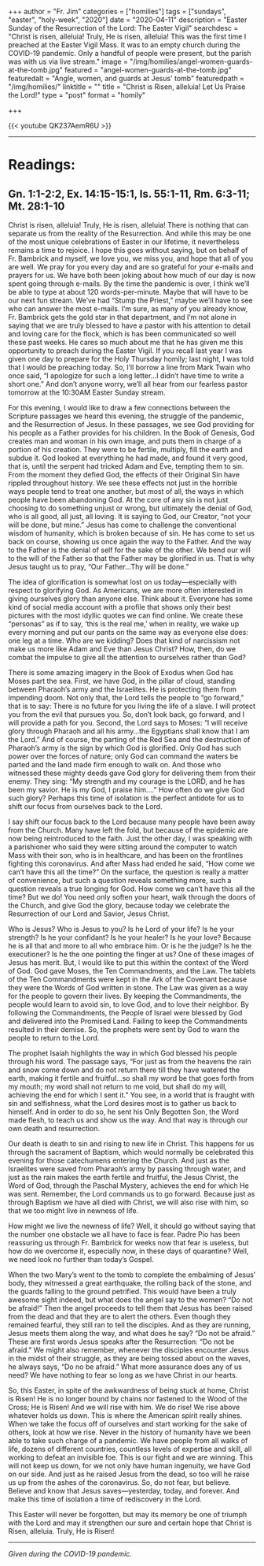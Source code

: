 +++
author = "Fr. Jim"
categories = ["homilies"]
tags = ["sundays", "easter", "holy-week", "2020"]
date = "2020-04-11"
description = "Easter Sunday of the Resurrection of the Lord: The Easter Vigil"
searchdesc = "Christ is risen, alleluia! Truly, He is risen, alleluia! This was the first time I preached at the Easter Vigil Mass. It was to an empty church during the COVID-19 pandemic. Only a handful of people were present, but the parish was with us via live stream."
image = "/img/homilies/angel-women-guards-at-the-tomb.jpg"
featured = "angel-women-guards-at-the-tomb.jpg"
featuredalt = "Angle, women, and guards at Jesus' tomb"
featuredpath = "/img/homilies/"
linktitle = ""
title = "Christ is Risen, alleluia! Let Us Praise the Lord!"
type = "post"
format = "homily"

+++

{{< youtube QK237AemR6U >}}

---

# Readings:
## Gn. 1:1-2:2, Ex. 14:15-15:1, Is. 55:1-11, Rm. 6:3-11; Mt. 28:1-10

Christ is risen, alleluia! Truly, He is risen, alleluia! There is nothing that can separate us from the reality of the Resurrection. And while this may be one of the most unique celebrations of Easter in our lifetime, it nevertheless remains a time to rejoice. I hope this goes without saying, but on behalf of Fr. Bambrick and myself, we love you, we miss you, and hope that all of you are well. We pray for you every day and are so grateful for your e-mails and prayers for us. We have both been joking about how much of our day is now spent going through e-mails. By the time the pandemic is over, I think we’ll be able to type at about 120 words-per-minute. Maybe that will have to be our next fun stream. We’ve had “Stump the Priest,” maybe we’ll have to see who can answer the most e-mails. I’m sure, as many of you already know, Fr. Bambrick gets the gold star in that department, and I’m not alone in saying that we are truly blessed to have a pastor with his attention to detail and loving care for the flock, which is has been communicated so well these past weeks. He cares so much about me that he has given me this opportunity to preach during the Easter Vigil. If you recall last year I was given one day to prepare for the Holy Thursday homily; last night, I was told that I would be preaching today. So, I’ll borrow a line from Mark Twain who once said, “I apologize for such a long letter…I didn’t have time to write a short one.” And don’t anyone worry, we’ll all hear from our fearless pastor tomorrow at the 10:30AM Easter Sunday stream.

For this evening, I would like to draw a few connections between the Scripture passages we heard this evening, the struggle of the pandemic, and the Resurrection of Jesus. In these passages, we see God providing for his people as a Father provides for his children. In the Book of Genesis, God creates man and woman in his own image, and puts them in charge of a portion of his creation. They were to be fertile, multiply, fill the earth and subdue it. God looked at everything he had made, and found it very good, that is, until the serpent had tricked Adam and Eve, tempting them to sin. From the moment they defied God, the effects of their Original Sin have rippled throughout history. We see these effects not just in the horrible ways people tend to treat one another, but most of all, the ways in which people have been abandoning God. At the core of any sin is not just choosing to do something unjust or wrong, but ultimately the denial of God, who is all good, all just, all loving. It is saying to God, our Creator, “not your will be done, but mine.” Jesus has come to challenge the conventional wisdom of humanity, which is broken because of sin. He has come to set us back on course, showing us once again the way to the Father. And the way to the Father is the denial of self for the sake of the other. We bend our will to the will of the Father so that the Father may be glorified in us. That is why Jesus taught us to pray, “Our Father…Thy will be done.”

The idea of glorification is somewhat lost on us today—especially with respect to glorifying God. As Americans, we are more often interested in giving ourselves glory than anyone else. Think about it. Everyone has some kind of social media account with a profile that shows only their best pictures with the most idyllic quotes we can find online. We create these “personas” as if to say, ‘this is the real me,’ when in reality, we wake up every morning and put our pants on the same way as everyone else does: one leg at a time. Who are we kidding? Does that kind of narcissism not make us more like Adam and Eve than Jesus Christ? How, then, do we combat the impulse to give all the attention to ourselves rather than God?

There is some amazing imagery in the Book of Exodus when God has Moses part the sea. First, we have God, in the pillar of cloud, standing between Pharaoh’s army and the Israelites. He is protecting them from impending doom. Not only that, the Lord tells the people to “go forward,” that is to say: There is no future for you living the life of a slave. I will protect you from the evil that pursues you. So, don’t look back, go forward, and I will provide a path for you. Second, the Lord says to Moses: “I will receive glory through Pharaoh and all his army…the Egyptians shall know that I am the Lord.” And of course, the parting of the Red Sea and the destruction of Pharaoh’s army is the sign by which God is glorified. Only God has such power over the forces of nature; only God can command the waters be parted and the land made firm enough to walk on. And those who witnessed these mighty deeds gave God glory for delivering them from their enemy. They sing: “My strength and my courage is the LORD, and he has been my savior. He is my God, I praise him….” How often do we give God such glory? Perhaps this time of isolation is the perfect antidote for us to shift our focus from ourselves back to the Lord.

I say shift our focus back to the Lord because many people have been away from the Church. Many have left the fold, but because of the epidemic are now being reintroduced to the faith. Just the other day, I was speaking with a parishioner who said they were sitting around the computer to watch Mass with their son, who is in healthcare, and has been on the frontlines fighting this coronavirus. And after Mass had ended he said, “How come we can’t have this all the time?” On the surface, the question is really a matter of convenience, but such a question reveals something more, such a question reveals a true longing for God. How come we can’t have this all the time? But we do! You need only soften your heart, walk through the doors of the Church, and give God the glory, because today we celebrate the Resurrection of our Lord and Savior, Jesus Christ.

Who is Jesus? Who is Jesus to you? Is he Lord of your life? Is he your strength? Is he your confidant? Is he your healer? Is he your love? Because he is all that and more to all who embrace him. Or is he the judge? Is he the executioner? Is he the one pointing the finger at us? One of these images of Jesus has merit. But, I would like to put this within the context of the Word of God. God gave Moses, the Ten Commandments, and the Law. The tablets of the Ten Commandments were kept in the Ark of the Covenant because they were the Words of God written in stone. The Law was given as a way for the people to govern their lives. By keeping the Commandments, the people would learn to avoid sin, to love God, and to love their neighbor. By following the Commandments, the People of Israel were blessed by God and delivered into the Promised Land. Failing to keep the Commandments resulted in their demise. So, the prophets were sent by God to warn the people to return to the Lord.

The prophet Isaiah highlights the way in which God blessed his people through his word. The passage says, “For just as from the heavens  the rain and snow come down and do not return there till they have watered the earth, making it fertile and fruitful…so shall my word be that goes forth from my mouth; my word shall not return to me void, but shall do my will, achieving the end for which I sent it.” You see, in a world that is fraught with sin and selfishness, what the Lord desires most is to gather us back to himself. And in order to do so, he sent his Only Begotten Son, the Word made flesh, to teach us and show us the way. And that way is through our own death and resurrection.

Our death is death to sin and rising to new life in Christ. This happens for us through the sacrament of Baptism, which would normally be celebrated this evening for those catechumens entering the Church. And just as the Israelites were saved from Pharaoh’s army by passing through water, and just as the rain makes the earth fertile and fruitful, the Jesus Christ, the Word of God, through the Paschal Mystery, achieves the end for which He was sent. Remember, the Lord commands us to go forward. Because just as through Baptism we have all died with Christ, we will also rise with him, so that we too might live in newness of life.

How might we live the newness of life? Well, it should go without saying that the number one obstacle we all have to face is fear. Padre Pio has been reassuring us through Fr. Bambrick for weeks now that fear is useless, but how do we overcome it, especially now, in these days of quarantine? Well, we need look no further than today’s Gospel.

When the two Mary’s went to the tomb to complete the embalming of Jesus’ body, they witnessed a great earthquake, the rolling back of the stone, and the guards falling to the ground petrified. This would have been a truly awesome sight indeed, but what does the angel say to the women? “Do not be afraid!” Then the angel proceeds to tell them that Jesus has been raised from the dead and that they are to alert the others. Even though they remained fearful, they still ran to tell the disciples. And as they are running, Jesus meets them along the way, and what does he say? “Do not be afraid.” These are first words Jesus speaks after the Resurrection: “Do not be afraid.” We might also remember, whenever the disciples encounter Jesus in the midst of their struggle, as they are being tossed about on the waves, he always says, “Do no be afraid.” What more assurance does any of us need? We have nothing to fear so long as we have Christ in our hearts.

So, this Easter, in spite of the awkwardness of being stuck at home, Christ is Risen! He is no longer bound by chains nor fastened to the Wood of the Cross; He is Risen! And we will rise with him. We do rise! We rise above whatever holds us down. This is where the American spirit really shines. When we take the focus off of ourselves and start working for the sake of others, look at how we rise. Never in the history of humanity have we been able to take such charge of a pandemic. We have people from all walks of life, dozens of different countries, countless levels of expertise and skill, all working to defeat an invisible foe. This is our fight and we are winning. This will not keep us down, for we not only have human ingenuity, we have God on our side. And just as he raised Jesus from the dead, so too will he raise us up from the ashes of the coronavirus. So, do not fear, but believe. Believe and know that Jesus saves—yesterday, today, and forever. And make this time of isolation a time of rediscovery in the Lord.

This Easter will never be forgotten, but may its memory be one of triumph with the Lord and may it strengthen our sure and certain hope that Christ is Risen, alleluia. Truly, He is Risen!

---
*Given during the COVID-19 pandemic.*